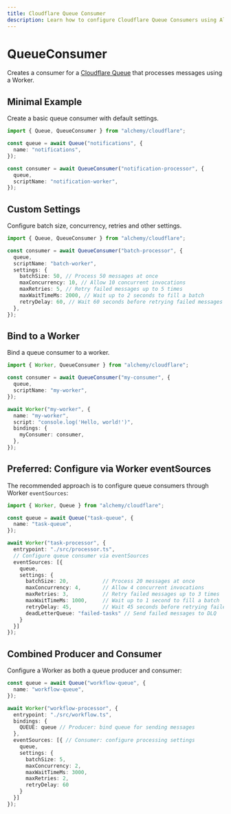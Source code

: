 ```yaml
---
title: Cloudflare Queue Consumer
description: Learn how to configure Cloudflare Queue Consumers using Alchemy to process messages from your Cloudflare Queues.
---
```


# QueueConsumer

Creates a consumer for a [Cloudflare Queue](https://developers.cloudflare.com/queues/platform/consumers/) that processes messages using a Worker.

## Minimal Example

Create a basic queue consumer with default settings.

```ts
import { Queue, QueueConsumer } from "alchemy/cloudflare";

const queue = await Queue("notifications", {
  name: "notifications",
});

const consumer = await QueueConsumer("notification-processor", {
  queue,
  scriptName: "notification-worker",
});
```

## Custom Settings

Configure batch size, concurrency, retries and other settings.

```ts
import { Queue, QueueConsumer } from "alchemy/cloudflare";

const consumer = await QueueConsumer("batch-processor", {
  queue,
  scriptName: "batch-worker",
  settings: {
    batchSize: 50, // Process 50 messages at once
    maxConcurrency: 10, // Allow 10 concurrent invocations
    maxRetries: 5, // Retry failed messages up to 5 times
    maxWaitTimeMs: 2000, // Wait up to 2 seconds to fill a batch
    retryDelay: 60, // Wait 60 seconds before retrying failed messages
  },
});
```

## Bind to a Worker

Bind a queue consumer to a worker.

```ts
import { Worker, QueueConsumer } from "alchemy/cloudflare";

const consumer = await QueueConsumer("my-consumer", {
  queue,
  scriptName: "my-worker",
});

await Worker("my-worker", {
  name: "my-worker",
  script: "console.log('Hello, world!')",
  bindings: {
    myConsumer: consumer,
  },
});
```

## Preferred: Configure via Worker eventSources

The recommended approach is to configure queue consumers through Worker `eventSources`:

```ts
import { Worker, Queue } from "alchemy/cloudflare";

const queue = await Queue("task-queue", {
  name: "task-queue",
});

await Worker("task-processor", {
  entrypoint: "./src/processor.ts",
  // Configure queue consumer via eventSources
  eventSources: [{
    queue,
    settings: {
      batchSize: 20,           // Process 20 messages at once
      maxConcurrency: 4,       // Allow 4 concurrent invocations
      maxRetries: 3,           // Retry failed messages up to 3 times
      maxWaitTimeMs: 1000,     // Wait up to 1 second to fill a batch
      retryDelay: 45,          // Wait 45 seconds before retrying failed messages
      deadLetterQueue: "failed-tasks" // Send failed messages to DLQ
    }
  }]
});
```

## Combined Producer and Consumer

Configure a Worker as both a queue producer and consumer:

```ts
const queue = await Queue("workflow-queue", {
  name: "workflow-queue",
});

await Worker("workflow-processor", {
  entrypoint: "./src/workflow.ts",
  bindings: {
    QUEUE: queue // Producer: bind queue for sending messages
  },
  eventSources: [{ // Consumer: configure processing settings
    queue,
    settings: {
      batchSize: 5,
      maxConcurrency: 2,
      maxWaitTimeMs: 3000,
      maxRetries: 2,
      retryDelay: 60
    }
  }]
});
```
